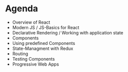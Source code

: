 # Agenda

- Overview of React
- Modern JS / JS-Basics for React
- Declarative Rendering / Working with application state
- Components
- Using predefined Components
- State-Managment with Redux
- Routing
- Testing Components
- Progressive Web Apps
